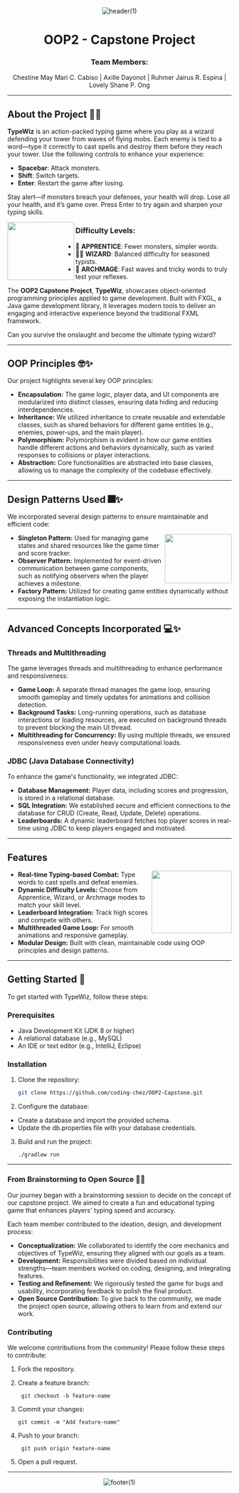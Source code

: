 <div align="center">
  
 ![header(1)](https://github.com/user-attachments/assets/4dd0eebd-3bd3-4e09-a710-bdb52f95d179)

</div>

<div align="center">
  
# OOP2 - Capstone Project

</div>

<div align="center">
  
<h3>
Team Members:
</h3>

<p>
Chestine May Mari C. Cabiso |
Axille Dayonot |
Ruhmer Jairus R. Espina |
Lovely Shane P. Ong
</p>

</div>

---


## About the Project 💜✨

**TypeWiz** is an action-packed typing game where you play as a wizard defending your tower from waves of flying mobs. Each enemy is tied to a word—type it correctly to cast spells and destroy them before they reach your tower. Use the following controls to enhance your experience:
- **Spacebar**: Attack monsters.
- **Shift**: Switch targets.
- **Enter**: Restart the game after losing.

Stay alert—if monsters breach your defenses, your health will drop. Lose all your health, and it’s game over. Press Enter to try again and sharpen your typing skills.

<img src="https://github.com/user-attachments/assets/473d53ad-e2f5-4f8d-8aea-6b65eaf959f5" width="150" height="130" align="left" />

### Difficulty Levels:
- 💫 **APPRENTICE**: Fewer monsters, simpler words.
- 🧙‍♂️ **WIZARD**: Balanced difficulty for seasoned typists.
- 🔮 **ARCHMAGE**: Fast waves and tricky words to truly test your reflexes.

The **OOP2 Capstone Project**, **TypeWiz**, showcases object-oriented programming principles applied to game development. Built with FXGL, a Java game development library, it leverages modern tools to deliver an engaging and interactive experience beyond the traditional FXML framework.

Can you survive the onslaught and become the ultimate typing wizard?

---

## OOP Principles 🤓✨

Our project highlights several key OOP principles:

- **Encapsulation:** The game logic, player data, and UI components are modularized into distinct classes, ensuring data hiding and reducing interdependencies.
- **Inheritance:** We utilized inheritance to create reusable and extendable classes, such as shared behaviors for different game entities (e.g., enemies, power-ups, and the main player).
- **Polymorphism:** Polymorphism is evident in how our game entities handle different actions and behaviors dynamically, such as varied responses to collisions or player interactions.
- **Abstraction:** Core functionalities are abstracted into base classes, allowing us to manage the complexity of the codebase effectively.

---

## Design Patterns Used 🎆✨

We incorporated several design patterns to ensure maintainable and efficient code:

<img src="https://github.com/user-attachments/assets/f4be2632-bdb9-410b-b1a6-00f6fe8e5ee6" width="150" height="110" align="right" />

- **Singleton Pattern:** Used for managing game states and shared resources like the game timer and score tracker.
- **Observer Pattern:** Implemented for event-driven communication between game components, such as notifying observers when the player achieves a milestone.
- **Factory Pattern:** Utilized for creating game entities dynamically without exposing the instantiation logic.

---

## Advanced Concepts Incorporated 💻✨

### Threads and Multithreading
The game leverages threads and multithreading to enhance performance and responsiveness:
- **Game Loop:** A separate thread manages the game loop, ensuring smooth gameplay and timely updates for animations and collision detection.
- **Background Tasks:** Long-running operations, such as database interactions or loading resources, are executed on background threads to prevent blocking the main UI thread.
- **Multithreading for Concurrency:** By using multiple threads, we ensured responsiveness even under heavy computational loads.

### JDBC (Java Database Connectivity)
To enhance the game's functionality, we integrated JDBC:
- **Database Management:** Player data, including scores and progression, is stored in a relational database.
- **SQL Integration:** We established secure and efficient connections to the database for CRUD (Create, Read, Update, Delete) operations.
- **Leaderboards:** A dynamic leaderboard fetches top player scores in real-time using JDBC to keep players engaged and motivated.

---

## Features
<img src="https://github.com/user-attachments/assets/8aa88937-db30-46b6-adcf-b6c71043fcd3" width="180" height="140" align="right" />

- **Real-time Typing-based Combat:** Type words to cast spells and defeat enemies.
- **Dynamic Difficulty Levels:** Choose from Apprentice, Wizard, or Archmage modes to match your skill level.
- **Leaderboard Integration:** Track high scores and compete with others.
- **Multithreaded Game Loop:** For smooth animations and responsive gameplay.
- **Modular Design:** Built with clean, maintainable code using OOP principles and design patterns.

---

## Getting Started 🚀

To get started with TypeWiz, follow these steps:

### Prerequisites
- Java Development Kit (JDK 8 or higher)
- A relational database (e.g., MySQL)
- An IDE or text editor (e.g., IntelliJ, Eclipse)

### Installation
1. Clone the repository:
   ```bash
   git clone https://github.com/coding-chez/OOP2-Capstone.git
2. Configure the database:
- Create a database and import the provided schema.
- Update the db.properties file with your database credentials.
3. Build and run the project:

       ./gradlew run

---

### From Brainstorming to Open Source 🔮✨

Our journey began with a brainstorming session to decide on the concept of our capstone project. We aimed to create a fun and educational typing game that enhances players' typing speed and accuracy.

Each team member contributed to the ideation, design, and development process:

- **Conceptualization:** We collaborated to identify the core mechanics and objectives of TypeWiz, ensuring they aligned with our goals as a team.
- **Development:** Responsibilities were divided based on individual strengths—team members worked on coding, designing, and integrating features.
- **Testing and Refinement:** We rigorously tested the game for bugs and usability, incorporating feedback to polish the final product.
- **Open Source Contribution:** To give back to the community, we made the project open source, allowing others to learn from and extend our work.

### Contributing

We welcome contributions from the community! Please follow these steps to contribute:

1. Fork the repository.
2. Create a feature branch:

        git checkout -b feature-name

3. Commit your changes:

       git commit -m "Add feature-name"

4. Push to your branch:

        git push origin feature-name

5. Open a pull request.


---

<div align="center">
  
  ![footer(1)](https://github.com/user-attachments/assets/6b683d29-6530-442c-a289-10199c004313)

  
</div>
